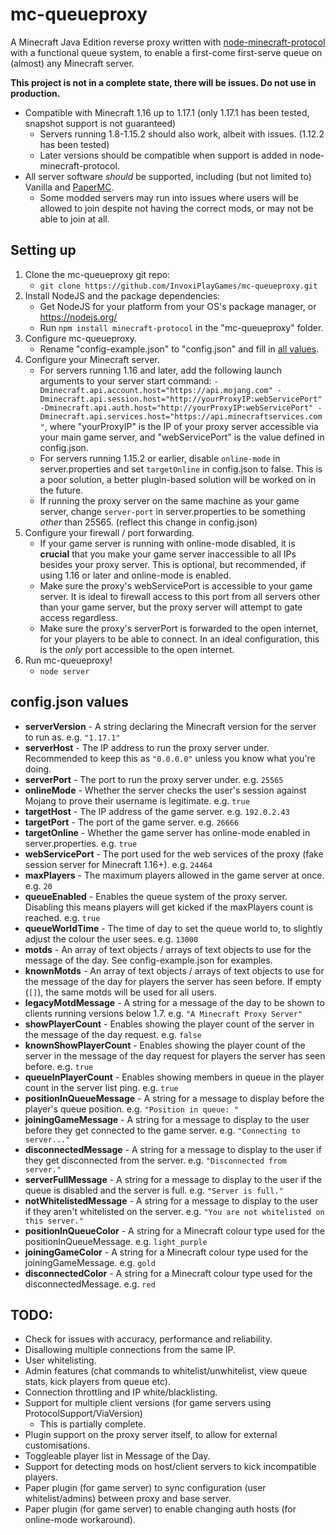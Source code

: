 # mc-queueproxy

A Minecraft Java Edition reverse proxy written with [node-minecraft-protocol](https://github.com/PrismarineJS/node-minecraft-protocol) with a functional queue system, to enable a first-come first-serve queue on (almost) any Minecraft server.

**This project is not in a complete state, there will be issues. Do not use in production.**

- Compatible with Minecraft 1.16 up to 1.17.1 (only 1.17.1 has been tested, snapshot support is not guaranteed)
	- Servers running 1.8-1.15.2 should also work, albeit with issues. (1.12.2 has been tested)
	- Later versions should be compatible when support is added in node-minecraft-protocol.
- All server software *should* be supported, including (but not limited to) Vanilla and [PaperMC](https://papermc.io/).
    - Some modded servers may run into issues where users will be allowed to join despite not having the correct mods, or may not be able to join at all.

## Setting up

1. Clone the mc-queueproxy git repo:
    - `git clone https://github.com/InvoxiPlayGames/mc-queueproxy.git`
2. Install NodeJS and the package dependencies:
    - Get NodeJS for your platform from your OS's package manager, or https://nodejs.org/
	- Run `npm install minecraft-protocol` in the "mc-queueproxy" folder.
3. Configure mc-queueproxy.
    - Rename "config-example.json" to "config.json" and fill in [all values](#config-json-values).
4. Configure your Minecraft server.
    - For servers running 1.16 and later, add the following launch arguments to your server start command: `-Dminecraft.api.account.host="https://api.mojang.com" -Dminecraft.api.session.host="http://yourProxyIP:webServicePort" -Dminecraft.api.auth.host="http://yourProxyIP:webServicePort" -Dminecraft.api.services.host="https://api.minecraftservices.com"`, where "yourProxyIP" is the IP of your proxy server accessible via your main game server, and "webServicePort" is the value defined in config.json.
	- For servers running 1.15.2 or earlier, disable `online-mode` in server.properties and set `targetOnline` in config.json to false. This is a poor solution, a better plugin-based solution will be worked on in the future.
	- If running the proxy server on the same machine as your game server, change `server-port` in server.properties to be something *other* than 25565. (reflect this change in config.json)
5. Configure your firewall / port forwarding.
    - If your game server is running with online-mode disabled, it is **crucial** that you make your game server inaccessible to all IPs besides your proxy server. This is optional, but recommended, if using 1.16 or later and online-mode is enabled.
	- Make sure the proxy's webServicePort is accessible to your game server. It is ideal to firewall access to this port from all servers other than your game server, but the proxy server will attempt to gate access regardless.
	- Make sure the proxy's serverPort is forwarded to the open internet, for your players to be able to connect. In an ideal configuration, this is the *only* port accessible to the open internet.
6. Run mc-queueproxy!
    - `node server`

## config.json values

- **serverVersion** - A string declaring the Minecraft version for the server to run as. e.g. `"1.17.1"`
- **serverHost** - The IP address to run the proxy server under. Recommended to keep this as `"0.0.0.0"` unless you know what you're doing.
- **serverPort** - The port to run the proxy server under. e.g. `25565`
- **onlineMode** - Whether the server checks the user's session against Mojang to prove their username is legitimate. e.g. `true`
- **targetHost** - The IP address of the game server. e.g. `192.0.2.43`
- **targetPort** - The port of the game server. e.g. `26666`
- **targetOnline** - Whether the game server has online-mode enabled in server.properties. e.g. `true`
- **webServicePort** - The port used for the web services of the proxy (fake session server for Minecraft 1.16+). e.g. `24464`
- **maxPlayers** - The maximum players allowed in the game server at once. e.g. `20`
- **queueEnabled** - Enables the queue system of the proxy server. Disabling this means players will get kicked if the maxPlayers count is reached. e.g. `true`
- **queueWorldTime** - The time of day to set the queue world to, to slightly adjust the colour the user sees. e.g. `13000`
- **motds** - An array of text objects / arrays of text objects to use for the message of the day. See config-example.json for examples.
- **knownMotds** - An array of text objects / arrays of text objects to use for the message of the day for players the server has seen before. If empty (`[]`), the same motds will be used for all users.
- **legacyMotdMessage** - A string for a message of the day to be shown to clients running versions below 1.7. e.g. `"A Minecraft Proxy Server"`
- **showPlayerCount** - Enables showing the player count of the server in the message of the day request. e.g. `false`
- **knownShowPlayerCount** - Enables showing the player count of the server in the message of the day request for players the server has seen before. e.g. `true`
- **queueInPlayerCount** - Enables showing members in queue in the player count in the server list ping. e.g. `true`
- **positionInQueueMessage** - A string for a message to display before the player's queue position. e.g. `"Position in queue: "`
- **joiningGameMessage** - A string for a message to display to the user before they get connected to the game server. e.g. `"Connecting to server..."`
- **disconnectedMessage** - A string for a message to display to the user if they get disconnected from the server. e.g. `"Disconnected from server."`
- **serverFullMessage** - A string for a message to display to the user if the queue is disabled and the server is full. e.g. `"Server is full."`
- **notWhitelistedMessage** - A string for a message to display to the user if they aren't whitelisted on the server. e.g. `"You are not whitelisted on this server."`
- **positionInQueueColor** - A string for a Minecraft colour type used for the positionInQueueMessage. e.g. `light_purple`
- **joiningGameColor** - A string for a Minecraft colour type used for the joiningGameMessage. e.g. `gold`
- **disconnectedColor** - A string for a Minecraft colour type used for the disconnectedMessage. e.g. `red` 

## TODO:

- Check for issues with accuracy, performance and reliability.
- Disallowing multiple connections from the same IP.
- User whitelisting.
- Admin features (chat commands to whitelist/unwhitelist, view queue stats, kick players from queue etc).
- Connection throttling and IP white/blacklisting.
- Support for multiple client versions (for game servers using ProtocolSupport/ViaVersion)
    - This is partially complete.
- Plugin support on the proxy server itself, to allow for external customisations.
- Toggleable player list in Message of the Day.
- Support for detecting mods on host/client servers to kick incompatible players.
- Paper plugin (for game server) to sync configuration (user whitelist/admins) between proxy and base server.
- Paper plugin (for game server) to enable changing auth hosts (for online-mode workaround).
